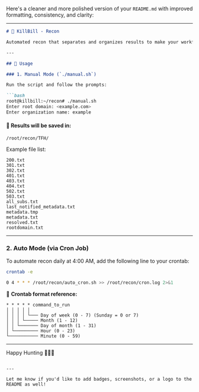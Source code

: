 Here's a cleaner and more polished version of your `README.md` with improved formatting, consistency, and clarity:

---

```markdown
# 🔪 KillBill - Recon

Automated recon that separates and organizes results to make your workflow easier.

---

## 🚀 Usage

### 1. Manual Mode (`./manual.sh`)

Run the script and follow the prompts:

```bash
root@killbill:~/recon# ./manual.sh
Enter root domain: <example.com>
Enter organization name: example
```

#### 📂 Results will be saved in:
```
/root/recon/TFH/
```

Example file list:
```
200.txt  
301.txt  
302.txt  
401.txt  
403.txt  
404.txt  
502.txt  
503.txt  
all_subs.txt  
last_notified_metadata.txt  
metadata.tmp  
metadata.txt  
resolved.txt  
rootdomain.txt
```

---

### 2. Auto Mode (via Cron Job)

To automate recon daily at 4:00 AM, add the following line to your crontab:

```bash
crontab -e
```

```bash
0 4 * * * /root/recon/auto_cron.sh >> /root/recon/cron.log 2>&1
```

📌 **Crontab format reference:**
```
* * * * * command_to_run
│ │ │ │ │
│ │ │ │ └─── Day of week (0 - 7) (Sunday = 0 or 7)
│ │ │ └───── Month (1 - 12)
│ │ └─────── Day of month (1 - 31)
│ └───────── Hour (0 - 23)
└─────────── Minute (0 - 59)
```

---

Happy Hunting 🕵️‍♂️💥
```

---

Let me know if you'd like to add badges, screenshots, or a logo to the README as well!

